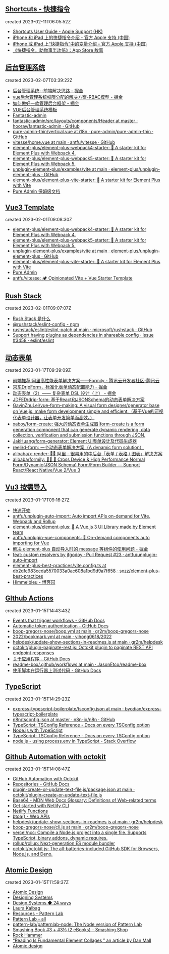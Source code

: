
## [Shortcuts - 快捷指令](https://github.com/byodian/all-in-github/issues/14)

created 2023-02-11T06:05:52Z

- [Shortcuts User Guide - Apple Support (HK)](https://support.apple.com/en-hk/guide/shortcuts/welcome/6.0/ios)
- [iPhone 和 iPad 上的快捷指令介绍 - 官方 Apple 支持 (中国)](https://support.apple.com/zh-cn/guide/shortcuts/apdf22b0444c/6.0/ios/16.0)
- [iPhone 或 iPad 上“快捷指令”中的变量介绍 - 官方 Apple 支持 (中国)](https://support.apple.com/zh-cn/guide/shortcuts/apdb5506f698/6.0/ios/16.0)
- [《快捷指令，助你事半功倍》：App Store 故事](https://apps.apple.com/cn/story/id1583073719)


## [后台管理系统](https://github.com/byodian/all-in-github/issues/12)

created 2023-02-07T03:39:22Z

- [后台管理系统--前端解决思路 - 掘金](https://juejin.cn/post/6844904186534952967)
- [vue后台管理系统权限分配的解决方案-RBAC模型 - 掘金](https://juejin.cn/post/7024516871634288654)
- [如何做好一款管理后台框架 - 掘金](https://juejin.cn/post/7181256996443095099)
- [VUE后台管理系统模板](http://vue.easydo.work/)
- [Fantastic-admin](https://hooray.gitee.io/fantastic-admin/)
- [fantastic-admin/src/layouts/components/Header at master · hooray/fantastic-admin · GitHub](https://github.com/hooray/fantastic-admin)
- [pure-admin-thin/vertical.vue at i18n · pure-admin/pure-admin-thin · GitHub](https://github.com/pure-admin/pure-admin-thin)
- [vitesse/home.vue at main · antfu/vitesse · GitHub](https://github.com/antfu/vitesse/blob/main/src/layouts/home.vue)
- [element-plus/element-plus-webpack4-starter: 🌰 A starter kit for Element Plus with Webpack 4.](https://github.com/element-plus/element-plus-webpack4-starter)
- [element-plus/element-plus-webpack5-starter: 🌰 A starter kit for Element Plus with Webpack 5.](https://github.com/element-plus/element-plus-webpack5-starter)
- [unplugin-element-plus/examples/vite at main · element-plus/unplugin-element-plus · GitHub](https://github.com/element-plus/unplugin-element-plus/tree/main/examples/vite)
- [element-plus/element-plus-vite-starter: 🌰 A starter kit for Element Plus with Vite](https://github.com/element-plus/element-plus-vite-starter)
- [Pure Admin 保姆级文档](https://yiming_chang.gitee.io/pure-admin-doc/)


## [Vue3 Template](https://github.com/byodian/all-in-github/issues/11)

created 2023-02-01T09:08:30Z

- [element-plus/element-plus-webpack4-starter: 🌰 A starter kit for Element Plus with Webpack 4.](https://github.com/element-plus/element-plus-webpack4-starter)
- [element-plus/element-plus-webpack5-starter: 🌰 A starter kit for Element Plus with Webpack 5.](https://github.com/element-plus/element-plus-webpack5-starter)
- [unplugin-element-plus/examples/vite at main · element-plus/unplugin-element-plus · GitHub](https://github.com/element-plus/unplugin-element-plus/tree/main/examples/vite)
- [element-plus/element-plus-vite-starter: 🌰 A starter kit for Element Plus with Vite](https://github.com/element-plus/element-plus-vite-starter)
- [Pure Admin](https://yiming_chang.gitee.io/pure-admin-doc/)
- [antfu/vitesse: 🏕 Opinionated Vite + Vue Starter Template](https://github.com/antfu/vitesse)


## [Rush Stack](https://github.com/byodian/all-in-github/issues/10)

created 2023-02-01T09:07:07Z

- [Rush Stack 是什么](https://rushstack.io/zh-cn/)
- [@rushstack/eslint-config - npm](https://www.npmjs.com/package/@rushstack/eslint-config)
- [rushstack/eslint/eslint-patch at main · microsoft/rushstack · GitHub](https://github.com/microsoft/rushstack/tree/main/eslint/eslint-patch)
- [Support having plugins as dependencies in shareable config · Issue #3458 · eslint/eslint](https://github.com/eslint/eslint/issues/3458)


## [动态表单](https://github.com/byodian/all-in-github/issues/9)

created 2023-01-17T09:39:09Z

- [前端推荐!阿里高性能表单解决方案——Formily - 腾讯云开发者社区-腾讯云](https://cloud.tencent.com/developer/article/1922441)
- [京东DripForm，标准化表单动态配置能力 - 掘金](https://juejin.cn/post/7042223821218119694)
- [动态表单（2）—— 复杂表单 DSL 设计（上） - 掘金](https://juejin.cn/post/7098274503179894815)
- [JDFED/drip-form: 基于React和JSONSchema的动态表单解决方案](https://github.com/JDFED/drip-form)
- [GavinZhuLei/vue-form-making: A visual form designer/generator base on Vue.js, make form development simple and efficient.（基于Vue的可视化表单设计器，让表单开发简单而高效。）](https://github.com/GavinZhuLei/vue-form-making)
- [xaboy/form-create: 强大的动态表单生成器|form-create is a form generation component that can generate dynamic rendering, data collection, verification and submission functions through JSON.](https://github.com/xaboy/form-create)
- [JakHuang/form-generator: Element UI表单设计及代码生成器](https://github.com/JakHuang/form-generator)
- [reeli/d-form: 一个动态表单解决方案（A dynamic form solution）](https://github.com/reeli/d-form)
- [alibaba/x-render: 🚴‍♀️ 阿里 - 很易用的中后台「表单 / 表格 / 图表」解决方案](https://github.com/alibaba/x-render)
- [alibaba/formily: 📱🚀 🧩 Cross Device & High Performance Normal Form/Dynamic(JSON Schema) Form/Form Builder -- Support React/React Native/Vue 2/Vue 3](https://github.com/alibaba/formily)


## [Vu3 按需导入](https://github.com/byodian/all-in-github/issues/8)

created 2023-01-17T09:16:27Z

- [快速开始](https://element-plus.org/zh-CN/guide/quickstart.html#%E6%8C%89%E9%9C%80%E5%AF%BC%E5%85%A5)
- [antfu/unplugin-auto-import: Auto import APIs on-demand for Vite, Webpack and Rollup](https://github.com/antfu/unplugin-auto-import#install)
- [element-plus/element-plus: 🎉 A Vue.js 3 UI Library made by Element team](https://github.com/element-plus/element-plus)
- [antfu/unplugin-vue-components: 📲 On-demand components auto importing for Vue](https://github.com/antfu/unplugin-vue-components)
- [解决 element-plus 自动导入时的 message 等组件的使用问题 - 掘金](https://juejin.cn/post/7061853693121036319)
- [feat: custom resolvers by jfgodoy · Pull Request #23 · antfu/unplugin-auto-import](https://github.com/antfu/unplugin-auto-import/pull/23)
- [element-plus-best-practices/vite.config.ts at db2dfc983ccda5570033a0ac608a1bd9d9a7f658 · sxzz/element-plus-best-practices](https://github.com/sxzz/element-plus-best-practices/blob/db2dfc983ccda5570033a0ac608a1bd9d9a7f658/vite.config.ts#L56)
- [Himmelbleu - 博客园](https://www.cnblogs.com/Enziandom/#/e/17054183)


## [GIthub Actions](https://github.com/byodian/all-in-github/issues/7)

created 2023-01-15T14:43:43Z

- [Events that trigger workflows - GitHub Docs](https://docs.github.com/en/actions/using-workflows/events-that-trigger-workflows)
- [Automatic token authentication - GitHub Docs](https://docs.github.com/en/actions/security-guides/automatic-token-authentication#permissions-for-the-github_token)
- [boop-gregors-nose/boop.yml at main · gr2m/boop-gregors-nose](https://github.com/gr2m/boop-gregors-nose/blob/main/.github/workflows/boop.yml)
- [2022/bookmark.yml at main · yihong0618/2022](https://github.com/yihong0618/2022/blob/main/.github/workflows/bookmark.yml)
- [helpdesk/update-show-sections-in-readmes.js at main · gr2m/helpdesk](https://github.com/gr2m/helpdesk/blob/main/update-show-sections-in-readmes.js)
- [octokit/plugin-paginate-rest.js: Octokit plugin to paginate REST API endpoint responses](https://github.com/octokit/plugin-paginate-rest.js#readme)
- [关于应用程序 - GitHub Docs](https://docs.github.com/zh/developers/apps/getting-started-with-apps/about-apps)
- [readme-box/.github/workflows at main · JasonEtco/readme-box](https://github.com/JasonEtco/readme-box/tree/main/.github/workflows)
- [使用脚本在运行器上测试代码 - GitHub Docs](https://docs.github.com/zh/actions/examples/using-scripts-to-test-your-code-on-a-runner)


## [TypeScript](https://github.com/byodian/all-in-github/issues/6)

created 2023-01-15T14:29:23Z

- [express-typescript-boilerplate/tsconfig.json at main · byodian/express-typescript-boilerplate](https://github.com/byodian/express-typescript-boilerplate/blob/main/tsconfig.json)
- [n8n/tsconfig.json at master · n8n-io/n8n · GitHub](https://github.com/n8n-io/n8n/blob/master/packages/workflow/tsconfig.json)
- [TypeScript: TSConfig Reference - Docs on every TSConfig option](https://www.typescriptlang.org/tsconfig#module)
- [Node.js with TypeScript](https://nodejs.dev/en/learn/nodejs-with-typescript/)
- [TypeScript: TSConfig Reference - Docs on every TSConfig option](https://www.typescriptlang.org/tsconfig#moduleResolution)
- [node.js - using process.env in TypeScript - Stack Overflow](https://stackoverflow.com/questions/45194598/using-process-env-in-typescript)


## [Github Automation with octokit](https://github.com/byodian/all-in-github/issues/5)

created 2023-01-15T14:08:47Z

- [GitHub Automation with Octokit](https://www.learnwithjason.dev/github-automation-with-octokit)
- [Repositories - GitHub Docs](https://docs.github.com/en/rest/repos?apiVersion=2022-11-28)
- [plugin-create-or-update-text-file.js/package.json at main · octokit/plugin-create-or-update-text-file.js](https://github.com/octokit/plugin-create-or-update-text-file.js/blob/main/package.json)
- [Base64 - MDN Web Docs Glossary: Definitions of Web-related terms](https://developer.mozilla.org/en-US/docs/Glossary/Base64)
- [Get started with Netlify CLI](https://docs.netlify.com/cli/get-started/)
- [Netlify Functions](https://www.netlify.com/products/functions/?utm_campaign=devex-jl&utm_source=blog&utm_medium=css-tricks&utm_content=serverless-frontend-productivity)
- [btoa() - Web APIs](https://developer.mozilla.org/en-US/docs/Web/API/btoa)
- [helpdesk/update-show-sections-in-readmes.js at main · gr2m/helpdesk](https://github.com/gr2m/helpdesk/blob/main/update-show-sections-in-readmes.js)
- [boop-gregors-nose/cli.js at main · gr2m/boop-gregors-nose](https://github.com/gr2m/boop-gregors-nose/blob/main/cli.js)
- [vercel/ncc: Compile a Node.js project into a single file. Supports TypeScript, binary addons, dynamic requires.](https://github.com/vercel/ncc)
- [rollup/rollup: Next-generation ES module bundler](https://github.com/rollup/rollup)
- [octokit/octokit.js: The all-batteries-included GitHub SDK for Browsers, Node.js, and Deno.](https://github.com/octokit/octokit.js)


## [Atomic Design](https://github.com/byodian/all-in-github/issues/4)

created 2023-01-15T11:59:37Z

- [Atomic Design](https://bradfrost.com/blog/post/atomic-web-design/#atoms)
- [Designing Systems](https://atomicdesign.bradfrost.com/chapter-1/)
- [Design Systems ◆ 24 ways](https://24ways.org/2012/design-systems/#author)
- [Laura Kalbag](https://laurakalbag.com/)
- [Resources - Pattern Lab](https://patternlab.io/resources/)
- [Pattern Lab - all](https://demo.patternlab.io/?p=all)
- [pattern-lab/patternlab-node: The Node version of Pattern Lab](https://github.com/pattern-lab/patternlab-node)
- [Smashing Book #3 + #3⅓ (2 eBooks) – Smashing Shop](https://shop.smashingmagazine.com/products/smashing-book-3-digital-edition)
- [Rock Hammer](http://malarkey.github.io/Rock-Hammer/)
- [“Reading Is Fundamental Element Collages,” an article by Dan Mall](http://v3.danielmall.com/articles/rif-element-collages/)
- [Atomic design](https://www.slideshare.net/bradfrostweb/atomic-design)
